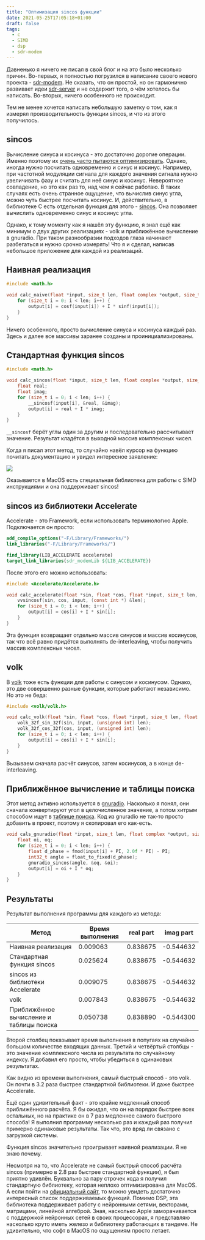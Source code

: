 ```yaml
---
title: "Оптимизация sincos функции"
date: 2021-05-25T17:05:18+01:00
draft: false
tags:
  - c
  - SIMD
  - dsp
  - sdr-modem
---
```


Давненько я ничего не писал в свой блог и на это было несколько причин. Во-первых, я полностью погрузился в написание своего нового проекта - [sdr-modem](https://github.com/dernasherbrezon/sdr-modem). Не сказать, что он простой, но он гармонично развивает идеи [sdr-server](https://github.com/dernasherbrezon/sdr-server) и не содержит того, о чём хотелось бы написать. Во-вторых, ничего особенного не происходит.

Тем не менее хочется написать небольшую заметку о том, как я измерял производительность функции sincos, и что из этого получилось.

## sincos

Вычисление синуса и косинуса - это достаточно дорогие операции. Именно поэтому их [очень часто пытаются оптимизировать](https://stackoverflow.com/questions/18662261/fastest-implementation-of-sine-cosine-and-square-root-in-c-doesnt-need-to-b). Однако, иногда нужно посчитать одновременно и синус и косинус. Например, при частотной модуляции сигнала для каждого значения сигнала нужно увеличивать фазу и считать для неё синус и косинус. Невероятное совпадение, но это как раз то, над чем я сейчас работаю. В таких случаях есть очень странное ощущение, что вычислив синус угла, можно чуть быстрее посчитать косинус. И, действительно, в библиотеке C есть отдельная функция для этого - [sincos](https://linux.die.net/man/3/sincos). Она позволяет вычислить одновременно синус и косинус угла.

Однако, к тому моменту как я нашёл эту функцию, я знал ещё как минимум о двух других реализациях - volk и приближённое вычисление в gnuradio. При таком разнообразии подходов глаза начинают разбегаться и нужно срочно измерять! Что я и сделал, написав небольшое приложение для каждой из реализаций.

## Наивная реализация

```c
#include <math.h>

void calc_naive(float *input, size_t len, float complex *output, size_t output_len) {
    for (size_t i = 0; i < len; i++) {
        output[i] = cosf(input[i]) + I * sinf(input[i]);
    }
}
```

Ничего особенного, просто вычисление синуса и косинуса каждый раз. Здесь и далее все массивы заранее созданы и проинициализированы.

## Стандартная функция sincos

```c
#include <math.h>

void calc_sincos(float *input, size_t len, float complex *output, size_t output_len) {
    float real;
    float imag;
    for (size_t i = 0; i < len; i++) {
        __sincosf(input[i], &real, &imag);
        output[i] = real + I * imag;
    }
}
```

```__sincosf``` берёт углы один за другим и последовательно рассчитывает значение. Результат кладётся в выходной массив комплексных чисел.

Когда я писал этот метод, то случайно навёл курсор на функцию почитать документацию и увидел интересное заявление:

![](/img/sincos-tuning/1.png)

Оказывается в MacOS есть специальная библиотека для работы с SIMD инструкциями и она поддерживает sincos!

## sincos из библиотеки Accelerate

Accelerate - это Framework, если использовать терминологию Apple. Подключается он просто:

```cmake
add_compile_options("-F/Library/Frameworks/")
link_libraries("-F/Library/Frameworks/")

find_library(LIB_ACCELERATE accelerate)
target_link_libraries(sdr_modemLib ${LIB_ACCELERATE})
```

После этого его можно использовать:

```c
#include <Accelerate/Accelerate.h>

void calc_accelerate(float *sin, float *cos, float *input, size_t len, float complex *output, size_t output_len) {
    vvsincosf(sin, cos, input, (const int *) &len);
    for (size_t i = 0; i < len; i++) {
        output[i] = cos[i] + I * sin[i];
    }
}
```

Эта функция возвращает отдельно массив синусов и массив косинусов, так что всё равно придётся выполнять de-interleaving, чтобы получить массив комплексных чисел.

## volk

В [volk](https://github.com/gnuradio/volk) тоже есть функции для работы с синусом и косинусом. Однако, это две совершенно разные функции, которые работают независимо. Но это не беда:

```c
#include <volk/volk.h>

void calc_volk(float *sin, float *cos, float *input, size_t len, float complex *output, size_t output_len) {
    volk_32f_sin_32f(sin, input, (unsigned int) len);
    volk_32f_cos_32f(cos, input, (unsigned int) len);
    for (size_t i = 0; i < len; i++) {
        output[i] = cos[i] + I * sin[i];
    }
}
```

Вызываем сначала расчёт синусов, затем косинусов, а в конце de-interleaving.

## Приближённое вычисление и таблицы поиска

Этот метод активно используется в [gnuradio](https://github.com/gnuradio/gnuradio/blob/1a0be2e6b54496a8136a64d86e372ab219c6559b/gnuradio-runtime/include/gnuradio/fxpt.h#L75). Насколько я понял, они сначала конвертируют угол в целочисленное значение, а потом хитрым способом ищут в [таблице поиска](https://github.com/gnuradio/gnuradio/blob/1a0be2e6b54496a8136a64d86e372ab219c6559b/gnuradio-runtime/include/gnuradio/fxpt.h#L79). Код из gnuradio не так-то просто добавить в проект, поэтому я скопировал его как-есть.

```c
void cals_gnuradio(float *input, size_t len, float complex *output, size_t output_len) {
    float oi, oq;
    for (size_t i = 0; i < len; i++) {
        float d_phase = fmod(input[i] + PI, 2.0f * PI) - PI;
        int32_t angle = float_to_fixed(d_phase);
        gnuradio_sincos(angle, &oq, &oi);
        output[i] = oi + I * oq;
    }
}
```

## Результаты

Результат выполнения программы для каждого из метода:

<table>
	<thead>
		<tr>
			<th>Метод</th>
			<th>Время выполнения</th>
			<th>real part</th>
			<th>imag part</th>
		</tr>
	</thead>
	<tbody>
		<tr>
			<td>Наивная реализация</td>
			<td>0.009063</td>
			<td>0.838675</td>
			<td>-0.544632</td>
		</tr>
		<tr>
			<td>Стандартная функция sincos</td>
			<td>0.025624</td>
			<td>0.838675</td>
			<td>-0.544632</td>
		</tr>
		<tr>
			<td>sincos из библиотеки Accelerate</td>
			<td>0.009075</td>
			<td>0.838675</td>
			<td>-0.544632</td>
		</tr>
		<tr>
			<td>volk</td>
			<td>0.007843</td>
			<td>0.838675</td>
			<td>-0.544632</td>
		</tr>
		<tr>
			<td>Приближённое вычисление и таблицы поиска</td>
			<td>0.050738</td>
			<td>0.838890</td>
			<td>-0.544300</td>
		</tr>
	</tbody>
</table>

Второй столбец показывает время выполнения в попугаях на случайно большом количестве входящих данных. Третий и четвёртый столбцы - это значение комплексного числа из результата по случайному индексу. Я добавил его просто, чтобы убедиться в одинаковых результатах.

Как видно из времени выполнения, самый быстрый способ - это volk. Он почти в 3.2 раза быстрее стандартной библиотеки. И даже быстрее Accelerate. 

Ещё один удивительный факт - это крайне медленный способ приближённого расчёта. Я бы ожидал, что он на порядок быстрее всех остальных, но на практике он в 7 раз медленнее самого быстрого способа! Я выполнил программу несколько раз и каждый раз получил примерно одинаковые результаты. Так что, это вряд ли связано с загрузкой системы.

Функция sincos значительно проигрывает наивной реализации. Я не знаю почему.

Несмотря на то, что Accelerate не самый быстрый способ расчёта sincos (примерно в 2.8 раз быстрее стандартной функции), я был приятно удивлён. Буквально за пару строчек кода я получил стандартную библиотеку, которая неплохо оптимизирована для MacOS. А если пойти на [официальный сайт](https://developer.apple.com/documentation/accelerate), то можно увидеть достаточно интересный список поддерживаемых функций. Помимо DSP, эта библиотека поддерживает работу с нейронными сетями, векторами, матрицами, линейной алгеброй. Зная, насколько Apple заморачивается с поддержкой нейронных сетей в своих процессорах, я представляю насколько круто иметь железо и библиотеку работающих в тандеме. Не удивительно, что софт в MacOS по ощущениям просто летает.